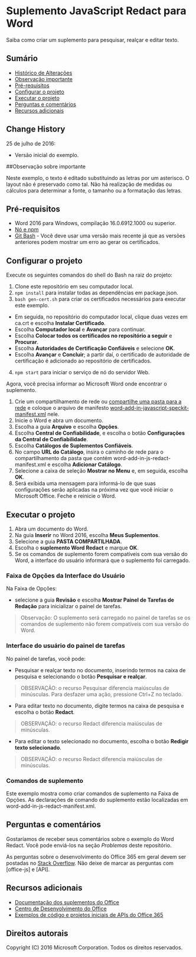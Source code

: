 # Suplemento JavaScript Redact para Word

Saiba como criar um suplemento para pesquisar, realçar e editar texto.    

## Sumário
* [Histórico de Alterações](#change-history)
* [Observação importante](#important-note)
* [Pré-requisitos](#prerequisites)
* [Configurar o projeto](#configure-the-project)
* [Executar o projeto](#run-the-project)
* [Perguntas e comentários](#questions-and-comments)
* [Recursos adicionais](#additional-resources)

## Change History

25 de julho de 2016:
* Versão inicial do exemplo.

##Observação sobre importante

Neste exemplo, o texto é editado substituindo as letras por um asterisco.  O layout não é preservado como tal.  Não há realização de medidas ou cálculos para determinar a fonte, o tamanho ou a formatação das letras.

## Pré-requisitos

* Word 2016 para Windows, compilação 16.0.6912.1000 ou superior.
* [Nó e npm](https://nodejs.org/en/)
* [Git Bash](https://git-scm.com/downloads) - Você deve usar uma versão mais recente já que as versões anteriores podem mostrar um erro ao gerar os certificados.

## Configurar o projeto

Execute os seguintes comandos do shell do Bash na raiz do projeto:

1. Clone este repositório em seu computador local.
2. ```npm install``` para instalar todas as dependências em package.json.
3. ```bash gen-cert.sh``` para criar os certificados necessários para executar este exemplo. 
* Em seguida, no repositório do computador local, clique duas vezes em ca.crt e escolha **Instalar Certificado**. 
* Escolha **Computador local** e **Avançar** para continuar. 
* Escolha **Colocar todos os certificados no repositório a seguir** e **Procurar**.  
* Escolha **Autoridades de Certificação Confiáveis** e selecione **OK**. 
* Escolha **Avançar** e **Concluir**; a partir daí, o certificado de autoridade de certificação é adicionado ao repositório de certificados.
4. ```npm start``` para iniciar o serviço de nó do servidor Web.

Agora, você precisa informar ao Microsoft Word onde encontrar o suplemento.

1. Crie um compartilhamento de rede ou [compartilhe uma pasta para a rede](https://technet.microsoft.com/pt-br/library/cc770880.aspx) e coloque o arquivo de manifesto [word-add-in-javascript-speckit-manifest.xml](word-add-in-javascript-speckit-manifest.xml) nele.
3. Inicie o Word e abra um documento.
4. Escolha a guia **Arquivo** e escolha **Opções**.
5. Escolha **Central de Confiabilidade**, e escolha o botão **Configurações da Central de Confiabilidade**.
6. Escolha **Catálogos de Suplementos Confiáveis**.
7. No campo **URL do Catálogo**, insira o caminho de rede para o compartilhamento da pasta que contém word-add-in-js-redact-manifest.xml e escolha **Adicionar Catálogo**.
8. Selecione a caixa de seleção **Mostrar no Menu** e, em seguida, escolha **OK**.
9. Será exibida uma mensagem para informá-lo de que suas configurações serão aplicadas na próxima vez que você iniciar o Microsoft Office. Feche e reinicie o Word.

## Executar o projeto

1. Abra um documento do Word.
2. Na guia **Inserir** no Word 2016, escolha **Meus Suplementos**.
3. Selecione a guia **PASTA COMPARTILHADA**.
4. Escolha o **suplemento Word Redact** e marque **OK**.
5. Se os comandos de suplemento forem compatíveis com sua versão do Word, a interface do usuário informará que o suplemento foi carregado.

### Faixa de Opções da Interface do Usuário

Na Faixa de Opções:
* selecione a guia **Revisão** e escolha **Mostrar Painel de Tarefas de Redação** para inicializar o painel de tarefas.

 > Observação: O suplemento será carregado no painel de tarefas se os comandos de suplemento não forem compatíveis com sua versão do Word.

### Interface do usuário do painel de tarefas

No painel de tarefas, você pode:
* Pesquisar e realçar texto no documento, inserindo termos na caixa de pesquisa e selecionando o botão **Pesquisar e realçar**.
  
> OBSERVAÇÃO:  o recurso Pesquisar diferencia maiúsculas de minúsculas.  Para desfazer uma ação, pressione Ctrl+Z no teclado.

* Para editar texto no documento, digite termos na caixa de pesquisa e escolha o botão **Redact**.
  
> OBSERVAÇÃO:  o recurso Redact diferencia maiúsculas de minúsculas.   

* Para editar o texto selecionado no documento, escolha o botão **Redigir texto selecionado**.
  
> OBSERVAÇÃO:  o recurso Redact diferencia maiúsculas de minúsculas.       
  
### Comandos de suplemento

Este exemplo mostra como criar comandos de suplemento na Faixa de Opções. As declarações de comando do suplemento estão localizadas em word-add-in-js-redact-manifest.xml. 

## Perguntas e comentários

Gostaríamos de receber seus comentários sobre o exemplo do Word Redact. Você pode enviá-los na seção *Problemas* deste repositório.

As perguntas sobre o desenvolvimento do Office 365 em geral devem ser postadas no [Stack Overflow](http://stackoverflow.com/questions/tagged/office-js+API). Não deixe de marcar as perguntas com [office-js] e [API].

## Recursos adicionais

* [Documentação dos suplementos do Office](https://msdn.microsoft.com/pt-br/library/office/jj220060.aspx)
* [Centro de Desenvolvimento do Office](http://dev.office.com/)
* [Exemplos de código e projetos iniciais de APIs do Office 365](http://msdn.microsoft.com/en-us/office/office365/howto/starter-projects-and-code-samples)

## Direitos autorais
Copyright (C) 2016 Microsoft Corporation. Todos os direitos reservados.


